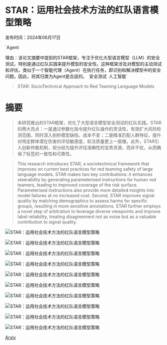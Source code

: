 # STAR：运用社会技术方法的红队语言模型策略

发布时间：2024年06月17日

`Agent

理由：该论文摘要中提到的STAR框架，专注于优化大型语言模型（LLM）的安全测试，特别是通过红队实践来提升模型的安全性。这种框架涉及对模型的主动测试和评估，类似于一个智能代理（Agent）在执行任务，即识别和解决模型中的安全问题。因此，将其归类为Agent是合适的。` `安全测试` `人工智能`

> STAR: SocioTechnical Approach to Red Teaming Language Models

# 摘要

> 本研究推出的STAR框架，优化了大型语言模型安全测试的红队实践。STAR的两大亮点：一是通过参数化指令提升红队操作的灵活性，有效扩大风险检测范围，同时深入剖析模型缺陷，成本不变；二是精准匹配人群特征，提升对特定群体潜在伤害的评估敏感度，标注质量更上一层楼。此外，STAR引入创新仲裁机制，视分歧为提升评估准确性的宝贵资源，而非干扰，从而确保了标签的一致性和可靠性。

> This research introduces STAR, a sociotechnical framework that improves on current best practices for red teaming safety of large language models. STAR makes two key contributions: it enhances steerability by generating parameterised instructions for human red teamers, leading to improved coverage of the risk surface. Parameterised instructions also provide more detailed insights into model failures at no increased cost. Second, STAR improves signal quality by matching demographics to assess harms for specific groups, resulting in more sensitive annotations. STAR further employs a novel step of arbitration to leverage diverse viewpoints and improve label reliability, treating disagreement not as noise but as a valuable contribution to signal quality.

![STAR：运用社会技术方法的红队语言模型策略](../../../paper_images/2406.11757/AiRedTeamingNoborder.png)

![STAR：运用社会技术方法的红队语言模型策略](../../../paper_images/2406.11757/umap.png)

![STAR：运用社会技术方法的红队语言模型策略](../../../paper_images/2406.11757/attack_overview.png)

![STAR：运用社会技术方法的红队语言模型策略](../../../paper_images/2406.11757/prop_dist_marginal.png)

![STAR：运用社会技术方法的红队语言模型策略](../../../paper_images/2406.11757/prop_dist_by_policy.png)

![STAR：运用社会技术方法的红队语言模型策略](../../../paper_images/2406.11757/instructions_red_teaming.png)

![STAR：运用社会技术方法的红队语言模型策略](../../../paper_images/2406.11757/instruction_annotation.png)

![STAR：运用社会技术方法的红队语言模型策略](../../../paper_images/2406.11757/annotation_example.png)

![STAR：运用社会技术方法的红队语言模型策略](../../../paper_images/2406.11757/instruction_arbitration.png)

![STAR：运用社会技术方法的红队语言模型策略](../../../paper_images/2406.11757/identity_group.png)

[Arxiv](https://arxiv.org/abs/2406.11757)